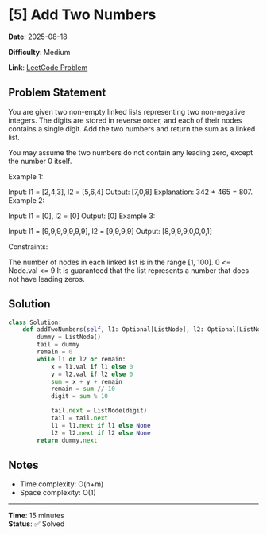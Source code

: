# [5] Add Two Numbers

**Date**: 2025-08-18

**Difficulty**: Medium

**Link**: [LeetCode Problem](https://leetcode.com/problems/add-two-numbers/description/?envType=problem-list-v2&envId=linked-list)

## Problem Statement

You are given two non-empty linked lists representing two non-negative integers. The digits are stored in reverse order, and each of their nodes contains a single digit. Add the two numbers and return the sum as a linked list.

You may assume the two numbers do not contain any leading zero, except the number 0 itself.

 

Example 1:


Input: l1 = [2,4,3], l2 = [5,6,4]
Output: [7,0,8]
Explanation: 342 + 465 = 807.
Example 2:

Input: l1 = [0], l2 = [0]
Output: [0]
Example 3:

Input: l1 = [9,9,9,9,9,9,9], l2 = [9,9,9,9]
Output: [8,9,9,9,0,0,0,1]
 

Constraints:

The number of nodes in each linked list is in the range [1, 100].
0 <= Node.val <= 9
It is guaranteed that the list represents a number that does not have leading zeros.

## Solution

```python
class Solution:
    def addTwoNumbers(self, l1: Optional[ListNode], l2: Optional[ListNode]) -> Optional[ListNode]:
        dummy = ListNode()
        tail = dummy
        remain = 0
        while l1 or l2 or remain:
            x = l1.val if l1 else 0
            y = l2.val if l2 else 0
            sum = x + y + remain
            remain = sum // 10
            digit = sum % 10

            tail.next = ListNode(digit)
            tail = tail.next
            l1 = l1.next if l1 else None
            l2 = l2.next if l2 else None
        return dummy.next
```

## Notes

- Time complexity: O(n+m)
- Space complexity: O(1)
---
**Time**: 15 minutes  
**Status**: ✅ Solved 